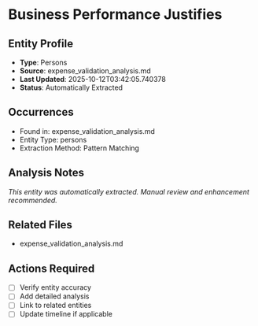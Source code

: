# Business Performance Justifies

## Entity Profile
- **Type**: Persons
- **Source**: expense_validation_analysis.md
- **Last Updated**: 2025-10-12T03:42:05.740378
- **Status**: Automatically Extracted

## Occurrences
- Found in: expense_validation_analysis.md
- Entity Type: persons
- Extraction Method: Pattern Matching

## Analysis Notes
*This entity was automatically extracted. Manual review and enhancement recommended.*

## Related Files
- expense_validation_analysis.md

## Actions Required
- [ ] Verify entity accuracy
- [ ] Add detailed analysis
- [ ] Link to related entities
- [ ] Update timeline if applicable
